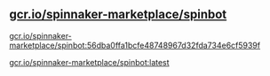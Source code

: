 
[gcr.io/spinnaker-marketplace/spinbot](https://hub.docker.com/r/anjia0532/spinnaker-marketplace.spinbot/tags/)
-----


[gcr.io/spinnaker-marketplace/spinbot:56dba0ffa1bcfe48748967d32fda734e6cf5939f](https://hub.docker.com/r/anjia0532/spinnaker-marketplace.spinbot/tags/)


[gcr.io/spinnaker-marketplace/spinbot:latest](https://hub.docker.com/r/anjia0532/spinnaker-marketplace.spinbot/tags/)


